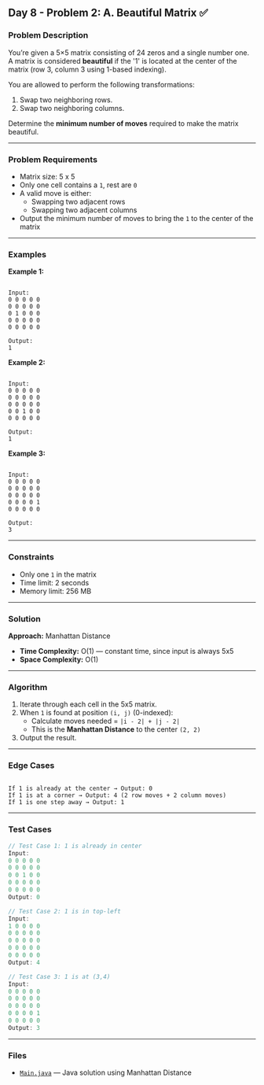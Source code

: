 ## Day 8 - Problem 2: A. Beautiful Matrix ✅

### Problem Description
You’re given a 5×5 matrix consisting of 24 zeros and a single number one. A matrix is considered **beautiful** if the '1' is located at the center of the matrix (row 3, column 3 using 1-based indexing).

You are allowed to perform the following transformations:
1. Swap two neighboring rows.
2. Swap two neighboring columns.

Determine the **minimum number of moves** required to make the matrix beautiful.

---

### Problem Requirements
- Matrix size: 5 x 5
- Only one cell contains a `1`, rest are `0`
- A valid move is either:
  - Swapping two adjacent rows
  - Swapping two adjacent columns
- Output the minimum number of moves to bring the `1` to the center of the matrix

---

### Examples

**Example 1:**
```

Input:
0 0 0 0 0
0 0 0 0 0
0 1 0 0 0
0 0 0 0 0
0 0 0 0 0

Output:
1

```

**Example 2:**
```

Input:
0 0 0 0 0
0 0 0 0 0
0 0 0 0 0
0 0 1 0 0
0 0 0 0 0

Output:
1

```

**Example 3:**
```

Input:
0 0 0 0 0
0 0 0 0 0
0 0 0 0 0
0 0 0 0 1
0 0 0 0 0

Output:
3

```

---

### Constraints
- Only one `1` in the matrix
- Time limit: 2 seconds
- Memory limit: 256 MB

---

### Solution

**Approach:** Manhattan Distance

- **Time Complexity:** O(1) — constant time, since input is always 5x5
- **Space Complexity:** O(1)

---

### Algorithm

1. Iterate through each cell in the 5x5 matrix.
2. When `1` is found at position `(i, j)` (0-indexed):
   - Calculate moves needed = `|i - 2| + |j - 2|`
   - This is the **Manhattan Distance** to the center `(2, 2)`
3. Output the result.

---

### Edge Cases
```

If 1 is already at the center → Output: 0
If 1 is at a corner → Output: 4 (2 row moves + 2 column moves)
If 1 is one step away → Output: 1

````

---

### Test Cases
```java
// Test Case 1: 1 is already in center
Input:
0 0 0 0 0
0 0 0 0 0
0 0 1 0 0
0 0 0 0 0
0 0 0 0 0
Output: 0

// Test Case 2: 1 is in top-left
Input:
1 0 0 0 0
0 0 0 0 0
0 0 0 0 0
0 0 0 0 0
0 0 0 0 0
Output: 4

// Test Case 3: 1 is at (3,4)
Input:
0 0 0 0 0
0 0 0 0 0
0 0 0 0 0
0 0 0 0 1
0 0 0 0 0
Output: 3
````

---

### Files

* [`Main.java`](Main.java) — Java solution using Manhattan Distance